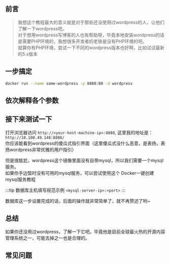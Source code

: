 ## 前言
> 我想这个教程最大的意义就是对于那些还没使用过wordpress的人，让他们了解一下wordpress吧。\
> 对于想用wordpress写博客的人也有帮助呀，毕竟本地安装wordpress的话是需要PHP环境的，我想很多开发者的老铁是没有PHP环境的吧。\
> 就算你有PHP环境，尝试一下不同的wordpress版本也好啊，比如试试最新的5.x版本

## 一步搞定
```bash
docker run --name some-wordpress -p 8888:80 -d wordpress
```

## 依次解释各个参数
<v-dockerCmdDesc cmd="docker run --name some-wordpress -p 8888:80 -d wordpress"/>


## 接下来测试一下
打开浏览器访问 `http://<your-host-machine-ip>:8888`, 这里我的地址是：`http://10.100.49.148:8888/` \
你应该能看到wordpress的傻瓜式指引界面（这里傻瓜式没什么恶意，是表扬，表扬wordpress非常优雅的用户指引）\
<img :src="$withBase('/wordpress-docker-test.jpg')" style="width:400px;"/>


但是很尴尬，wordpress这个镜像里面没有自带mysql，所以我们需要一个mysql服务。\
如果你手边暂时没有可用的mysql服务，可以尝试使用这个 <a :href="$withBase('/mysql')">Docker一键创建mysql服务教程</a> \
<img :src="$withBase('/wordpress-mysql.jpg')" style="width:400px;"/>

:::tip
数据库主机填写规范示例 `<mysql-server-ip>:<port>`
:::

数据库这一步设置完成的话，后面的操作就非常简单了，就不再赘述了哟~


## 总结
如果你还没用过wordpress，了解一下它吧。毕竟他是目前全球最火热的开源内容管理系统之一，可能去掉之一也是合理的。


## 常见问题
<v-FAQ />
